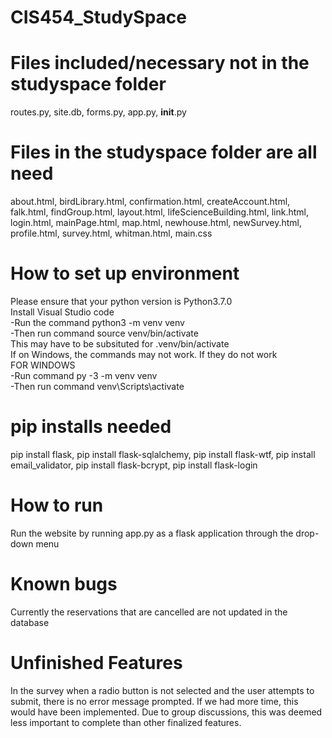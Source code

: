 # CIS454_StudySpace
# Files included/necessary not in the studyspace folder  
routes.py, site.db, forms.py, app.py, __init__.py


# Files in the studyspace folder are all need  
about.html, birdLibrary.html, confirmation.html, createAccount.html, falk.html, findGroup.html,
layout.html, lifeScienceBuilding.html, link.html, login.html, mainPage.html, map.html, 
newhouse.html, newSurvey.html, profile.html, survey.html, whitman.html, main.css


# How to set up environment  
Please ensure that your python version is Python3.7.0  
Install Visual Studio code  
-Run the command python3 -m venv venv  
-Then run command source venv/bin/activate  
This may have to be subsituted for .venv/bin/activate  
If on Windows, the commands may not work. If they do not work  
FOR WINDOWS  
-Run command py -3 -m venv venv  
-Then run command venv\Scripts\activate


# pip installs needed  
pip install flask, pip install flask-sqlalchemy, pip install flask-wtf, pip install email_validator,
pip install flask-bcrypt, pip install flask-login


# How to run  
Run the website by running app.py as a flask application through the drop-down menu

# Known bugs    
Currently the reservations that are cancelled are not updated in the database 

# Unfinished Features
In the survey when a radio button is not selected and the user attempts to submit, there is no error message prompted. If we had more time, this would have been implemented. Due to group discussions, this was deemed less important to complete than other finalized features.


